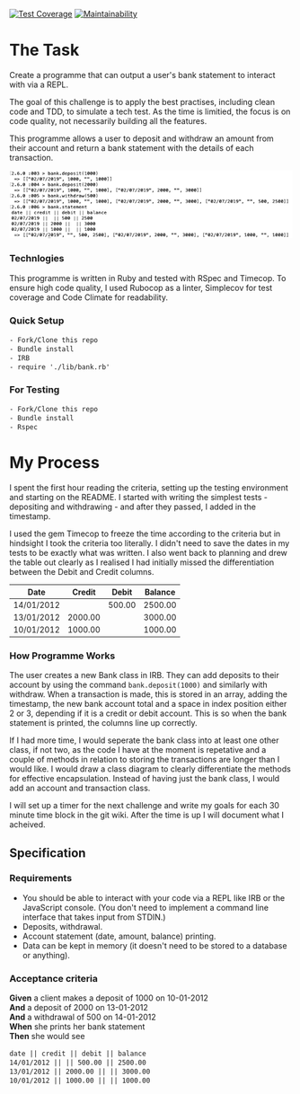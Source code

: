 [![Test Coverage](https://api.codeclimate.com/v1/badges/a99a88d28ad37a79dbf6/test_coverage)](https://codeclimate.com/github/codeclimate/codeclimate/test_coverage) [![Maintainability](https://api.codeclimate.com/v1/badges/a99a88d28ad37a79dbf6/maintainability)](https://codeclimate.com/github/codeclimate/codeclimate/maintainability)

# The Task

Create a programme that can output a user's bank statement to interact with via a REPL. 

The goal of this challenge is to apply the best practises, including clean code and TDD, to simulate a tech test. As the time is limitied, the focus is on code quality, not necessarily building all the features. 

This programme allows a user to deposit and withdraw an amount from their account and return a bank statement with the details of each transaction. 

![alt text](images/irb_screenshot.png)

### Technlogies

This programme is written in Ruby and tested with RSpec and Timecop. To ensure high code quality, I used Rubocop as a linter, Simplecov for test coverage and Code Climate for readability.

### Quick Setup 
```
- Fork/Clone this repo
- Bundle install
- IRB
- require './lib/bank.rb'
```

### For Testing 
 
```
- Fork/Clone this repo
- Bundle install
- Rspec
```

# My Process

I spent the first hour reading the criteria, setting up the testing environment and starting on the README. I started with writing the simplest tests - depositing and withdrawing - and after they passed, I added in the timestamp. 

I used the gem Timecop to freeze the time according to the criteria but in hindsight I took the criteria too literally. I didn't need to save the dates in my tests to be exactly what was written. I also went back to planning and drew the table out clearly as I realised I had initially missed the differentiation between the Debit and Credit columns. 

Date | Credit | Debit | Balance
 ---- | ------ | ----- | ------
14/01/2012 |  | 500.00 | 2500.00
13/01/2012 | 2000.00 |  | 3000.00
10/01/2012 | 1000.00 |   | 1000.00

### How Programme Works
The user creates a new Bank class in IRB. 
They can add deposits to their account by using the command `bank.deposit(1000)` and similarly with withdraw. 
When a transaction is made, this is stored in an array, adding the timestamp, the new bank account total and a space in index position either 2 or 3, depending if it is a credit or debit account. This is so when the bank statement is printed, the columns line up correctly.

If I had more time, I would seperate the bank class into at least one other class, if not two, as the code I have at the moment is repetative and a couple of methods in relation to storing the transactions are longer than I would like. I would draw a class diagram to clearly differentiate the methods for effective encapsulation. Instead of having just the bank class, I would add an account and transaction class.  

I will set up a timer for the next challenge and write my goals for each 30 minute time block in the git wiki. After the time is up I will document what I acheived. 


## Specification

### Requirements

* You should be able to interact with your code via a REPL like IRB or the JavaScript console.  (You don't need to implement a command line interface that takes input from STDIN.)
* Deposits, withdrawal.
* Account statement (date, amount, balance) printing.
* Data can be kept in memory (it doesn't need to be stored to a database or anything).


### Acceptance criteria

**Given** a client makes a deposit of 1000 on 10-01-2012  
**And** a deposit of 2000 on 13-01-2012  
**And** a withdrawal of 500 on 14-01-2012  
**When** she prints her bank statement  
**Then** she would see

```
date || credit || debit || balance
14/01/2012 || || 500.00 || 2500.00
13/01/2012 || 2000.00 || || 3000.00
10/01/2012 || 1000.00 || || 1000.00
```